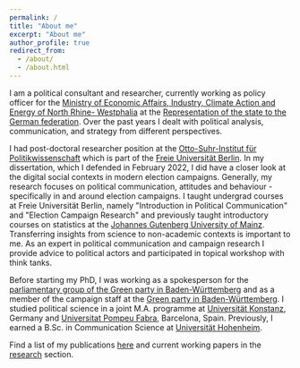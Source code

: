 ```yaml
---
permalink: /
title: "About me"
excerpt: "About me"
author_profile: true
redirect_from:
  - /about/
  - /about.html
---
```


I am a political consultant and researcher, currently working as policy officer for the [Ministry of Economic Affairs, Industry, Climate Action and Energy of North Rhine- Westphalia](https://www.wirtschaft.nrw/en) at the [Representation of the state to the German federation](https://www.mbei.nrw/de/ansprechpartner-bundes-und-europapolitik). Over the past years I dealt with political analysis, communication, and strategy from different perspectives.

I had post-doctoral researcher position at the [Otto-Suhr-Institut für Politikwissenschaft](https://www.polsoz.fu-berlin.de/polwiss/index.html) which is part of the [Freie Universität Berlin](https://www.fu-berlin.de/). In my dissertation, which I defended in February 2022, I did have a closer look at the digital social contexts in modern election campaigns. Generally, my research focuses on political communication, attitudes and behaviour - specifically in and around election campaigns. I taught undergrad courses at Freie Universität Berlin, namely "Introduction in Political Communication" and "Election Campaign Research" and previously taught introductory courses on statistics at the [Johannes Gutenberg University of Mainz](https://www.uni-mainz.de/). Transferring insights from science to non-academic contexts is important to me. As an expert in political communication and campaign research I provide advice to political actors and participated in topical workshop with think tanks.

Before starting my PhD, I was working as a spokesperson for the [parliamentary group of the Green party in Baden-Württemberg](https://www.gruene-landtag-bw.de/) and as a member of the campaign staff at  the [Green party in Baden-Württemberg](https://www.gruene-bw.de/). I studied political science in a joint M.A. programme at [Universität Konstanz](https://www.uni-konstanz.de/), Germany and [Universitat Pompeu Fabra](https://www.upf.cat/), Barcelona, Spain. Previously, I earned a B.Sc. in Communication Science at [Universität Hohenheim](https://www.uni-hohenheim.de/).

Find a list of my publications [here](/publications/) and current working papers in the [research](/research/) section.
